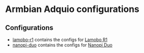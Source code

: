 # Armbian Adquio configurations

## Configurations

- [lamobo-r1](lamobo-r1) contains the configs for [Lamobo R1](https://www.armbian.com/lamobo-r1/)
- [nanopi-duo](nanopi-duo) contains the configs for [Nanopi Duo](https://www.armbian.com/nanopi-duo/)



